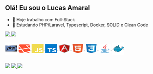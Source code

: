 ## Olá! Eu sou o Lucas Amaral

- 🔭 Hoje trabalho com Full-Stack
- 🌱 Estudando PHP/Laravel, Typescript, Docker, SOLID e Clean Code

<div>
  <a href="https://github.com/LucasAmara1">
  <img height="180em" src="https://github-readme-stats.vercel.app/api?username=LucasAmara1&show_icons=true&theme=vue&include_all_commits=true&count_private=true"/>
  <img height="180em" src="https://github-readme-stats.vercel.app/api/top-langs/?username=LucasAmara1&layout=compact&langs_count=7&theme=vue"/>
</div>
  
  <div style="display: inline_block"><br>
  <img align="center" alt="Lucas-PHP" height="40" width="40" src="https://raw.githubusercontent.com/devicons/devicon/master/icons/php/php-original.svg">
  <img align="center" alt="Lucas-Laravel" height="28" width="38" src="https://github.com/devicons/devicon/blob/master/icons/laravel/laravel-plain.svg">
  <img align="center" alt="Lucas-Js" height="30" width="40" src="https://raw.githubusercontent.com/devicons/devicon/master/icons/javascript/javascript-plain.svg">
  <img align="center" alt="Lucas-Ts" height="30" width="40" src="https://raw.githubusercontent.com/devicons/devicon/master/icons/typescript/typescript-plain.svg">
  <img align="center" alt="Lucas-Angular" height="30" width="40" src="https://raw.githubusercontent.com/devicons/devicon/master/icons/angularjs/angularjs-original.svg">
  <img align="center" alt="Lucas-HTML" height="30" width="40" src="https://raw.githubusercontent.com/devicons/devicon/master/icons/html5/html5-original.svg">
  <img align="center" alt="Lucas-CSS" height="30" width="40" src="https://raw.githubusercontent.com/devicons/devicon/master/icons/css3/css3-original.svg">
  <img align="center" alt="Lucas-Java" height="30" width="40" src="https://raw.githubusercontent.com/devicons/devicon/master/icons/java/java-original.svg">
  <img align="center" alt="Lucas-Docker" height="40" width="40" src="https://raw.githubusercontent.com/devicons/devicon/master/icons/docker/docker-original.svg">

</div>
  
  ##
  
<div>
  <a href="https://www.linkedin.com/in/lucas-amaral-727b1613a" target="_blank"><img src="https://img.shields.io/badge/-LinkedIn-%230077B5?style=for-the-badge&logo=linkedin&logoColor=white" target="_blank"></a>
  <a href = "mailto:lucasamaralcc1@gmail.com"><img src="https://img.shields.io/badge/-Gmail-%23333?style=for-the-badge&logo=gmail&logoColor=white" target="_blank">
 </a> 
 <a href="https://instagram.com/llucas_amaral1" target="_blank"><img src="https://img.shields.io/badge/-Instagram-%23E4405F?style=for-the-badge&logo=instagram&logoColor=white"    target="_blank">
 </a>
</div> 
